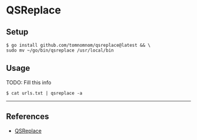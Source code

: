 # QSReplace

## Setup

```
$ go install github.com/tomnomnom/qsreplace@latest && \
sudo mv ~/go/bin/qsreplace /usr/local/bin
```

## Usage

TODO: Fill this info

`$ cat urls.txt | qsreplace -a`

---
## References

- [QSReplace](https://github.com/tomnomnom/qsreplace)